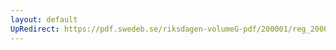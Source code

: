 ```yaml
---
layout: default
UpRedirect: https://pdf.swedeb.se/riksdagen-volumeG-pdf/200001/reg_200001/reg_200001_0425.pdf
---
```

